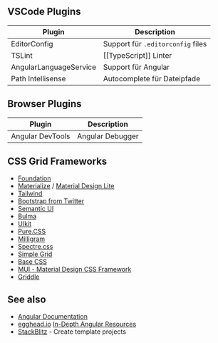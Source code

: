 ## VSCode Plugins

| Plugin                 | Description                       |
| ---------------------- | --------------------------------- |
| EditorConfig           | Support für `.editorconfig` files |
| TSLint                 | [[TypeScript]] Linter             |
| AngularLanguageService | Support für Angular               |
| Path Intellisense      | Autocomplete für Dateipfade       |

## Browser Plugins

| Plugin           | Description      |
| ---------------- | ---------------- |
| Angular DevTools | Angular Debugger |

## CSS Grid Frameworks

- [Foundation](https://get.foundation/)
- [Materialize](https://materializecss.com/) / [Material Design Lite](https://getmdl.io/)
- [Tailwind](https://tailwindcss.com/)
- [Bootstrap from Twitter](https://getbootstrap.com/)
- [Semantic UI](https://semantic-ui.com/)
- [Bulma](https://bulma.io/)
- [UIkit](https://getuikit.com/)
- [Pure.CSS](https://purecss.io/)
- [Milligram](https://milligram.io/)
- [Spectre.css](https://picturepan2.github.io/spectre/)
- [Simple Grid](https://simplegrid.io/)
- [Base CSS](https://getbase.org/)
- [MUI - Material Design CSS Framework](https://www.muicss.com/)
- [Griddle](https://github.com/daveberning/griddle)

## See also

- [Angular Documentation](https://angular.io/docs)
- [egghead.io](https://egghead.io) [In-Depth Angular Resources](https://egghead.io/q/angular)
- [StackBlitz](https://stackblitz.com/) - Create template projects